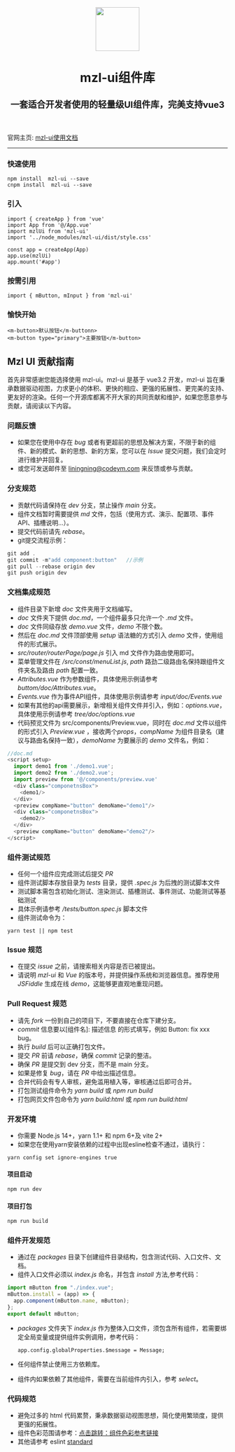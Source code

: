 <div align="center">
  <img src="http://mzlui.codeym.com/assets/logo.35ebc5f4.png" width="100"/>
  <h1 style="border-bottom:0">
    <p>mzl-ui组件库</p>
    <p style="font-size:20px">一套适合开发者使用的轻量级UI组件库，完美支持vue3</p>
  </h1>
</div>
<br/>



官网主页: [mzl-ui使用文档](https://mzlui.codeym.com/)
***
### 快速使用
```
npm install  mzl-ui --save
cnpm install  mzl-ui --save
```
### 引入
```
import { createApp } from 'vue'
import App from '@/App.vue'
import mzlUi from 'mzl-ui'
import '../node_modules/mzl-ui/dist/style.css'

const app = createApp(App)
app.use(mzlUi)
app.mount('#app')
```
### 按需引用
```
import { mButton, mInput } from 'mzl-ui'
```
### 愉快开始
```
<m-button>默认按钮</m-buttonn> 
<m-button type="primary">主要按钮</m-button>
```

## Mzl UI 贡献指南

首先非常感谢您能选择使用 mzl-ui。mzl-ui 是基于 vue3.2 开发，mzl-ui 旨在秉承数据驱动视图，力求更小的体积、更快的相应、更强的拓展性、更完美的支持、更友好的渲染。任何一个开源库都离不开大家的共同贡献和维护，如果您愿意参与贡献，请阅读以下内容。

### 问题反馈

-  如果您在使用中存在 *bug* 或者有更超前的思想及解决方案，不限于新的组件、新的模式、新的思想、新的方案，您可以在 *Issue* 提交问题，我们会定时进行维护并回复。
-  或您可发送邮件至 liningning@codeym.com 来反馈或参与贡献。

### 分支规范

-  贡献代码请保持在 *dev* 分支，禁止操作 *main* 分支。
-  组件文档暂时需要提供 *md* 文件，包括（使用方式、演示、配置项、事件 API、插槽说明...）。
-  提交代码前请先 *rebase*。
-  git提交流程示例：

  ```javascript
  git add .
  git commit -m"add component:button"   //示例
  git pull --rebase origin dev
  git push origin dev
  ```

### 文档集成规范

-  组件目录下新增 _doc_ 文件夹用于文档编写。
-  _doc_ 文件夹下提供 _doc.md_，一个组件最多只允许一个 *.md* 文件。
-  _doc_ 文件同级存放 _demo.vue_ 文件，_demo_ 不限个数。
-  然后在 _doc.md_ 文件顶部使用 _setup_ 语法糖的方式引入 _demo_ 文件，使用组件的形式展示。
-  *src/router/routerPage/page.js* 引入 md 文件作为路由使用即可。
-  菜单管理文件在 */src/const/menuList.js*, *path* 路劲二级路由名保持跟组件文件夹名及路由 _path_ 配置一致。
-  *Attributes.vue* 作为参数组件，具体使用示例请参考 *buttom/doc/Attributes.vue*。
-  *Events.vue* 作为事件API组件，具体使用示例请参考 *input/doc/Events.vue*
-  如果有其他的api需要展示，新增相关组件文件并引入，例如：*options.vue*，具体使用示例请参考 *tree/doc/options.vue*
-  代码预览文件为 src/components/Preview.vue，同时在 _doc.md_ 文件以组件的形式引入 _Preview.vue_ ，接收两个*props*，_compName_ 为组件目录名（建议与路由名保持一致），_demoName_ 为要展示的 _demo_ 文件名，例如：
  ```javascript
  //doc.md
  <script setup>
    import demo1 from './demo1.vue'; 
    import demo2 from './demo2.vue'; 
    import preview from '@/components/preview.vue'
    <div class="componetnsBox">
      <demo1/>
    </div>
    <preview compName="button" demoName="demo1"/>
    <div class="componetnsBox">
      <demo2/>
    </div>
    <preview compName="button" demoName="demo2"/>
  </script>
  ```
### 组件测试规范
-  任何一个组件应完成测试后提交 *PR*
-  组件测试脚本存放目录为 *tests* 目录，提供 *.spec.js* 为后拽的测试脚本文件
-  测试脚本需包含初始化测试、渲染测试、插槽测试、事件测试、功能测试等基础测试
-  具体示例请参考 */tests/button.spec.js* 脚本文件
-  组件测试命令为：
  ```
  yarn test || npm test
  ```

### Issue 规范

-  在提交 *issue* 之前，请搜索相关内容是否已被提出。
-  请说明 *mzl-ui* 和 *Vue* 的版本号，并提供操作系统和浏览器信息。推荐使用 *JSFiddle* 生成在线 *demo*，这能够更直观地重现问题。

### Pull Request 规范

-  请先 *fork* 一份到自己的项目下，不要直接在仓库下建分支。
-  *commit* 信息要以[组件名]: 描述信息 的形式填写，例如 Button: fix xxx bug。
-  执行 *build* 后可以正确打包文件。
-  提交 *PR* 前请 *rebase*，确保 *commit* 记录的整洁。
-  确保 *PR* 是提交到 dev 分支，而不是 main 分支。
-  如果是修复 *bug*，请在 *PR* 中给出描述信息。
-  合并代码会有专人审核，避免滥用植入等，审核通过后即可合并。
-  打包测试组件命令为 *yarn build* 或 *npm run build*
-  打包网页文件包命令为 *yarn build:html* 或 *npm run build:html*
### 开发环境

-  你需要 Node.js 14+，yarn 1.1+ 和 npm 6+及 vite 2+
-  如果您在使用yarn安装依赖的过程中出现esline检查不通过，请执行：

  ```
  yarn config set ignore-engines true
  ```

  #### 项目启动

  ```javascript
  npm run dev
  ```

  #### 项目打包

  ```javascript
  npm run build
  ```

### 组件开发规范

-  通过在 *packages* 目录下创建组件目录结构，包含测试代码、入口文件、文档。
-  组件入口文件必须以 *index.js* 命名，并包含 *install* 方法,参考代码：
  ```javascript
  import mButton from "./index.vue";
  mButton.install = (app) => {
    app.component(mButton.name, mButton);
  };
  export default mButton;
  ```
  
- *packages* 文件夹下 *index.js* 作为整体入口文件，须包含所有组件，若需要绑定全局变量或提供组件实例调用，参考代码：

  ```
  app.config.globalProperties.$message = Message;
  ```
-  任何组件禁止使用三方依赖库。
-  组件内如果依赖了其他组件，需要在当前组件内引入，参考 *select*。

### 代码规范

-  避免过多的 html 代码累赘，秉承数据驱动视图思想，简化使用繁琐度，提供更强的拓展性。
-  组件色彩范围请参考：[点击跳转：组件色彩参考链接](https://mzlui.codeym.com/#/mzlui/color)
-  其他请参考 eslint [standard](https://github.com/standard/standard/blob/master/RULES.md#javascript-standard-style)
<br/>

